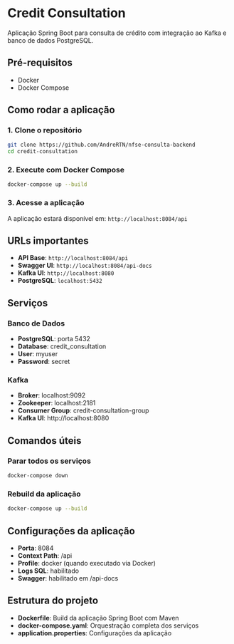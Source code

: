# Credit Consultation

Aplicação Spring Boot para consulta de crédito com integração ao Kafka e banco de dados PostgreSQL.

## Pré-requisitos

- Docker
- Docker Compose

## Como rodar a aplicação

### 1. Clone o repositório
```bash
git clone https://github.com/AndreRTN/nfse-consulta-backend
cd credit-consultation
```

### 2. Execute com Docker Compose
```bash
docker-compose up --build
```

### 3. Acesse a aplicação
A aplicação estará disponível em: `http://localhost:8084/api`

## URLs importantes

- **API Base**: `http://localhost:8084/api`
- **Swagger UI**: `http://localhost:8084/api-docs`
- **Kafka UI**: `http://localhost:8080`
- **PostgreSQL**: `localhost:5432`

## Serviços

### Banco de Dados
- **PostgreSQL**: porta 5432
- **Database**: credit_consultation
- **User**: myuser
- **Password**: secret

### Kafka
- **Broker**: localhost:9092
- **Zookeeper**: localhost:2181
- **Consumer Group**: credit-consultation-group
- **Kafka UI**: http://localhost:8080

## Comandos úteis

### Parar todos os serviços
```bash
docker-compose down
```

### Rebuild da aplicação
```bash
docker-compose up --build
```

## Configurações da aplicação

- **Porta**: 8084
- **Context Path**: /api
- **Profile**: docker (quando executado via Docker)
- **Logs SQL**: habilitado
- **Swagger**: habilitado em /api-docs

## Estrutura do projeto

- **Dockerfile**: Build da aplicação Spring Boot com Maven
- **docker-compose.yaml**: Orquestração completa dos serviços
- **application.properties**: Configurações da aplicação
